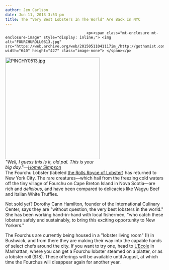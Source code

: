 ```yaml
---
author: Jen Carlson
date: Jun 11, 2013 3:53 pm
title: The "Very Best Lobsters In The World" Are Back In NYC
---
```


	
										<p><span class="mt-enclosure mt-enclosure-image" style="display: inline;"> <img alt="FOURCHUROLL0613.jpg" src="https://web.archive.org/web/20150511041117im_/http://gothamist.com/attachments/arts_jen/FOURCHUROLL0613.jpg" width="640" height="427" class="image-none"> </span></p>

<p><span class="mt-enclosure mt-enclosure-image" style="display: inline;"> </span></p><div class="image-right"> <img alt="PINCHY0513.jpg" src="https://web.archive.org/web/20150511041117im_/http://gothamist.com/attachments/arts_jen/PINCHY0513.jpg" width="300" height="322"> <br> <i style=" width:300px; ;display:block"> &quot;Well, I guess this is it, old pal. This is your big day.&quot;&#x2014;<a href="https://web.archive.org/web/20150511041117/http://www.youtube.com/watch?v=JsTO57M3KgA">Homer Simpson</a></i></div> The Fourchu Lobster (labeled <a href="https://web.archive.org/web/20150511041117/http://gothamist.com/2012/05/30/test_driving_the_rolls_royce_of_lob.php">the Rolls Royce of Lobster</a>) has returned to New York City. The rare creatures&#x2014;which hail from the freezing cold waters off the tiny village of Fourchu on Cape Breton Island in Nova Scotia&#x2014;are rich and <em>delicious</em>, and have been compared to delicacies like Wagyu Beef and Italian White Truffles. <p></p>

<p>Not sold yet? Dorothy Cann Hamilton, founder of the International Culinary Center, says they are &quot;without question, the very best lobsters in the world.&quot; She has been working hand-in-hand with local fishermen, &quot;who catch these lobsters safely and sustainably, to bring this exciting opportunity to New Yorkers.&quot;</p>

<p>The Fourchus are currently being housed in a &quot;lobster living room&quot; (!) in Bushwick, and from there they are making their way into the capable hands of select chefs around the city. If you want to try one, head to <a href="https://web.archive.org/web/20150511041117/http://www.lecolenyc.com/">L&apos;Ecole</a> in Manhattan, where you can get a Fourchu lobster steamed on a platter, or as a lobster roll ($18). These offerings will be available until August, at which time the Fourchus will disappear again for another year.</p>					
										
									
				